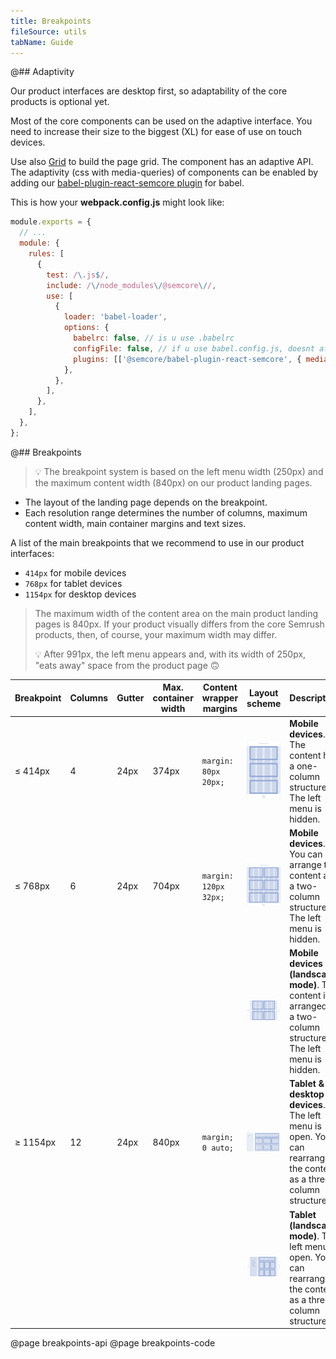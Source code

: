 ```yaml
---
title: Breakpoints
fileSource: utils
tabName: Guide
---
```


@## Adaptivity

Our product interfaces are desktop first, so adaptability of the core products is optional yet.

Most of the core components can be used on the adaptive interface. You need to increase their size to the biggest (XL) for ease of use on touch devices.

Use also [Grid](/layout/grid-system/) to build the page grid. The component has an adaptive API.
The adaptivity (css with media-queries) of components can be enabled by adding our [babel-plugin-react-semcore plugin](https://github.com/semrush/intergalactic/blob/master/tools/babel-plugin-react-semcore/README.md) for babel.

This is how your **webpack.config.js** might look like:

```js
module.exports = {
  // ...
  module: {
    rules: [
      {
        test: /\.js$/,
        include: /\/node_modules\/@semcore\//,
        use: [
          {
            loader: 'babel-loader',
            options: {
              babelrc: false, // is u use .babelrc
              configFile: false, // if u use babel.config.js, doesnt affect babelrc option https://babeljs.io/docs/en/options#configfile
              plugins: [['@semcore/babel-plugin-react-semcore', { media: true }]],
            },
          },
        ],
      },
    ],
  },
};
```

@## Breakpoints

> 💡 The breakpoint system is based on the left menu width (250px) and the maximum content width (840px) on our product landing pages.

- The layout of the landing page depends on the breakpoint.
- Each resolution range determines the number of columns, maximum content width, main container margins and text sizes.

A list of the main breakpoints that we recommend to use in our product interfaces:

- `414px` for mobile devices
- `768px` for tablet devices
- `1154px` for desktop devices

> The maximum width of the content area on the main product landing pages is 840px. If your product visually differs from the core Semrush products, then, of course, your maximum width may differ.
>
> 💡 After 991px, the left menu appears and, with its width of 250px, "eats away" space from the product page 🙃

| Breakpoint | Columns | Gutter | Max. container width | Content wrapper margins | Layout scheme                                             | Description                                                                                                      |
| ---------- | ------- | ------ | -------------------- | ----------------------- | --------------------------------------------------------- | ---------------------------------------------------------------------------------------------------------------- |
| ≤ 414px    | 4       | 24px   | 374px                | `margin: 80px 20px;`    | ![414 breakpoint](static/breakpoints-414.png)             | **Mobile devices**. The content has a one-column structure. The left menu is hidden.                             |
| ≤ 768px    | 6       | 24px   | 704px                | `margin: 120px 32px;`   | ![768 breakpoint](static/breakpoints-768.png)             | **Mobile devices**. You can arrange the content as a two-column structure. The left menu is hidden.              |
|            |         |        |                      |                         | ![768 breakpoint](static/breakpoints-768-landscape.png)   | **Mobile devices (landscape mode)**. The content is arranged as a two-column structure. The left menu is hidden. |
| ≥ 1154px   | 12      | 24px   | 840px                | `margin; 0 auto;`       | ![1154px breakpoint](static/breakpoints-1154.png)         | **Tablet & desktop devices**. The left menu is open. You can rearrange the content as a three-column structure.  |
|            |         |        |                      |                         | ![1154 breakpoint](static/breakpoints-1154-landscape.png) | **Tablet (landscape mode)**. The left menu is open. You can rearrange the content as a three-column structure.   |

@page breakpoints-api
@page breakpoints-code
